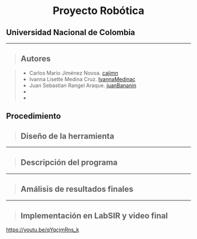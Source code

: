 <h1 align="center"> Proyecto Robótica </h1>

## Universidad Nacional de Colombia
-------------------------------------------------------------
> ## Autores

  > - Carlos Mario Jiménez Novoa. [cajimn](https://github.com/cajimn)
  > - Ivanna Lisette Medina Cruz. [IvannaMedinac](https://github.com/IvannaMedinaC)
  > - Juan Sebastian Rangel Araque. [juanBananin](https://github.com/juanBananin)
  > -
  > - 


## Procedimiento

> ## Diseño de la herramienta

-------------------------------------------------------------
> ## Descripción del programa




-------------------------------------------------------------
> ## Amálisis de resultados finales



--------------------------------------------------------------

> ## Implementación en LabSIR y video final

https://youtu.be/qYqcjmRns_k
